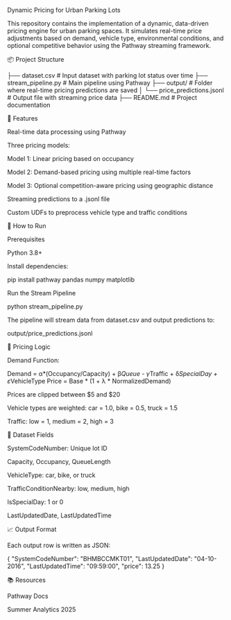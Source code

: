 Dynamic Pricing for Urban Parking Lots

This repository contains the implementation of a dynamic, data-driven pricing engine for urban parking spaces. It simulates real-time price adjustments based on demand, vehicle type, environmental conditions, and optional competitive behavior using the Pathway streaming framework.

📦 Project Structure

├── dataset.csv                   # Input dataset with parking lot status over time
├── stream_pipeline.py            # Main pipeline using Pathway
├── output/                       # Folder where real-time pricing predictions are saved
│   └── price_predictions.jsonl   # Output file with streaming price data
├── README.md                     # Project documentation

🚦 Features

Real-time data processing using Pathway

Three pricing models:

Model 1: Linear pricing based on occupancy

Model 2: Demand-based pricing using multiple real-time factors

Model 3: Optional competition-aware pricing using geographic distance

Streaming predictions to a .jsonl file

Custom UDFs to preprocess vehicle type and traffic conditions

🧪 How to Run

Prerequisites

Python 3.8+

Install dependencies:

pip install pathway pandas numpy matplotlib

Run the Stream Pipeline

python stream_pipeline.py

The pipeline will stream data from dataset.csv and output predictions to:

output/price_predictions.jsonl

🧠 Pricing Logic

Demand Function:

Demand = α*(Occupancy/Capacity) + β*Queue - γ*Traffic + δ*SpecialDay + ε*VehicleType
Price = Base * (1 + λ * NormalizedDemand)

Prices are clipped between $5 and $20

Vehicle types are weighted: car = 1.0, bike = 0.5, truck = 1.5

Traffic: low = 1, medium = 2, high = 3

📁 Dataset Fields

SystemCodeNumber: Unique lot ID

Capacity, Occupancy, QueueLength

VehicleType: car, bike, or truck

TrafficConditionNearby: low, medium, high

IsSpecialDay: 1 or 0

LastUpdatedDate, LastUpdatedTime

📈 Output Format

Each output row is written as JSON:

{
  "SystemCodeNumber": "BHMBCCMKT01",
  "LastUpdatedDate": "04-10-2016",
  "LastUpdatedTime": "09:59:00",
  "price": 13.25
}

📚 Resources

Pathway Docs

Summer Analytics 2025
